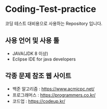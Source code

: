 # Coding-Test-practice
코딩 테스트  대비용으로 사용하는 Repository 입니다.
## 사용 언어 및 사용 툴
- JAVA(JDK 8 이상)
- Eclipse IDE for java developers
## 각종 문제 참조 웹 사이트
- 백준 알고리즘 : <https://www.acmicpc.net/>
- 프로그래머스  : <https://programmers.co.kr/>
- 코드업 : <https://codeup.kr/>
